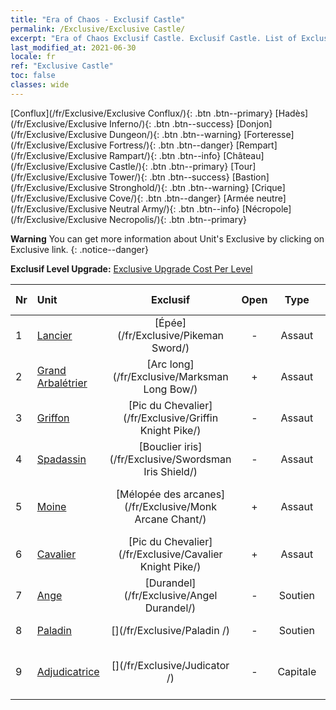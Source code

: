 ```yaml
---
title: "Era of Chaos - Exclusif Castle"
permalink: /Exclusive/Exclusive Castle/
excerpt: "Era of Chaos Exclusif Castle. Exclusif Castle. List of Exclusif Castle in Era of Chaos"
last_modified_at: 2021-06-30
locale: fr
ref: "Exclusive Castle"
toc: false
classes: wide
---
```

 [Conflux](/fr/Exclusive/Exclusive Conflux/){: .btn .btn--primary} [Hadès](/fr/Exclusive/Exclusive Inferno/){: .btn .btn--success} [Donjon](/fr/Exclusive/Exclusive Dungeon/){: .btn .btn--warning} [Forteresse](/fr/Exclusive/Exclusive Fortress/){: .btn .btn--danger} [Rempart](/fr/Exclusive/Exclusive Rampart/){: .btn .btn--info} [Château](/fr/Exclusive/Exclusive Castle/){: .btn .btn--primary} [Tour](/fr/Exclusive/Exclusive Tower/){: .btn .btn--success} [Bastion](/fr/Exclusive/Exclusive Stronghold/){: .btn .btn--warning} [Crique](/fr/Exclusive/Exclusive Cove/){: .btn .btn--danger} [Armée neutre](/fr/Exclusive/Exclusive Neutral Army/){: .btn .btn--info} [Nécropole](/fr/Exclusive/Exclusive Necropolis/){: .btn .btn--primary} 

**Warning** You can get more information about Unit's Exclusive by clicking on Exclusive link. 
{: .notice--danger}

 **Exclusif Level Upgrade:** [Exclusive Upgrade Cost Per Level](/Exclusive/ExclusiveUpgradeCostPerLevel/)

  | Nr |         Unit        | Exclusif | Open  |    Type   |  Item to Rank UP      |  Skin   |
  |:---|:--------------------|:-------------:|:-----:|:---------:|:---------------------:|:-------:|
  | 1  | [Lancier](/fr/units/Pikeman/) | [Épée](/fr/Exclusive/Pikeman Sword/) | - | Assaut | [Jeton Épée](/ItemsFR/con_912/) | - |
  | 2  | [Grand Arbalétrier](/fr/units/Marksman/) | [Arc long](/fr/Exclusive/Marksman Long Bow/) | + | Assaut | [Jeton Arc long](/ItemsFR/con_914/) | - |
  | 3  | [Griffon](/fr/units/Griffin/) | [Pic du Chevalier](/fr/Exclusive/Griffin Knight Pike/) | - | Assaut | [Jeton Pic du Chevalier](/ItemsFR/con_916/) | - |
  | 4  | [Spadassin](/fr/units/Swordsman/) | [Bouclier iris](/fr/Exclusive/Swordsman Iris Shield/) | - | Assaut | [Jeton Bouclier iris](/ItemsFR/con_913/) | - |
  | 5  | [Moine](/fr/units/Monk/) | [Mélopée des arcanes](/fr/Exclusive/Monk Arcane Chant/) | + | Assaut | [Jeton Mélopée des arcanes](/ItemsFR/con_915/) | - |
  | 6  | [Cavalier](/fr/units/Cavalier/) | [Pic du Chevalier](/fr/Exclusive/Cavalier Knight Pike/) | + | Assaut | [Jeton Pic du Chevalier](/ItemsFR/con_916/) | - |
  | 7  | [Ange](/fr/units/Angel/) | [Durandel](/fr/Exclusive/Angel Durandel/) | - | Soutien | [Jeton Durandel](/ItemsFR/con_973/) | [Skin spécial Durandel](/ItemsFR/con_641/) |
  | 8  | [Paladin](/fr/units/Paladin/) | [](/fr/Exclusive/Paladin /) | - | Soutien | [Jeton Intrépide](/ItemsFR/con_974/) | [Skin spécial Intrépide](/ItemsFR/con_642/) |
  | 9  | [Adjudicatrice](/fr/units/Judicator/) | [](/fr/Exclusive/Judicator /) | - | Capitale | [Étendard spirituel Radiance sainte](/ItemsFR/con_975/) | [Tool_210909](/ItemsFR/con_643/) |
